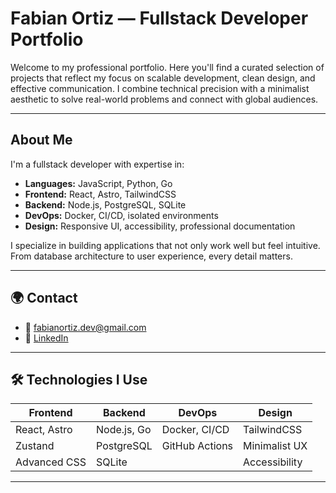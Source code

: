 # Fabian Ortiz — Fullstack Developer Portfolio

Welcome to my professional portfolio. Here you'll find a curated selection of projects that reflect my focus on scalable development, clean design, and effective communication. I combine technical precision with a minimalist aesthetic to solve real-world problems and connect with global audiences.

---

## About Me

I'm a fullstack developer with expertise in:

- **Languages:** JavaScript, Python, Go  
- **Frontend:** React, Astro, TailwindCSS  
- **Backend:** Node.js, PostgreSQL, SQLite  
- **DevOps:** Docker, CI/CD, isolated environments  
- **Design:** Responsive UI, accessibility, professional documentation  

I specialize in building applications that not only work well but feel intuitive. From database architecture to user experience, every detail matters.

---

## 🌍 Contact

- 📧 [fabianortiz.dev@gmail.com](mailto:fabianortiz.dev@gmail.com)  
- 💼 [LinkedIn](https://www.linkedin.com/in/fabianortizdev/)  

---

## 🛠️ Technologies I Use

| Frontend       | Backend        | DevOps         | Design          |
|----------------|----------------|----------------|-----------------|
| React, Astro   | Node.js, Go    | Docker, CI/CD  | TailwindCSS     |
| Zustand        | PostgreSQL     | GitHub Actions | Minimalist UX   |
| Advanced CSS   | SQLite         |                | Accessibility   |
---

